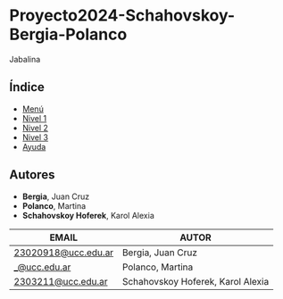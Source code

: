 # Proyecto2024-Schahovskoy-Bergia-Polanco
Jabalina

## Índice
- [Menú]()
- [Nivel 1]()
- [Nivel 2]()
- [Nivel 3]()
- [Ayuda]()

## Autores
- **Bergia**, Juan Cruz
- **Polanco**, Martina
- **Schahovskoy Hoferek**, Karol Alexia

|EMAIL|AUTOR|
|-----|-----|
|23020918@ucc.edu.ar|Bergia, Juan Cruz|
|_@ucc.edu.ar|Polanco, Martina|
|2303211@ucc.edu.ar|Schahovskoy Hoferek, Karol Alexia|


